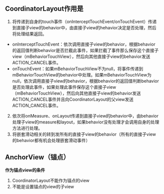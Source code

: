 ## CoordinatorLayout作用是
1. 将传递到自身的touch事件（onInterceptTouchEvent/onTouchEvent）传递到直接子view的behavior中，由直接子view的hehavior决定是否处理，然后将处理结果返回。  
 * onInterceptTouchEvent：依次调用直接子view的behavior，根据behavior的返回值判断behavior是否拦截此事件，如果拦截了事件那么保存这个直接子view（mBehaviorTouchView），然后向其他直接子view的behavior发送ACTION_CANCEL事件。
 * onTouchEvent：如果mBehaviorTouchView不为null，将事件传递到mBehaviorTouchView的behavior中处理。如果mBehaviorTouchView为null，依次调用直接子view的behavior，根据behavior的返回值判断behavior是否处理此事件，如果处理此事件保存这个直接子view（mBehaviorTouchView），然后向其他直接子view的behavior发送ACTION_CANCEL事件并且向CoordinatorLayout的父view发送ACTION_CANCEL事件。

2. 依次将onMeasure、onLayout传递到直接子view的behavior中，由behavior处理子view的measure和layout，如果behavior没有处理才会调用自身的处理方法进行处理。
3. 将嵌套滑动相关的转到发所有的直接子view的behavior（所有的直接子view的behavior都有机会处理嵌套滑动事件）


## AnchorView（锚点）
**作为锚点view的条件**
1. CoordinatorLayout不能作为锚点的view
2. 不能是设置锚点的view的子view